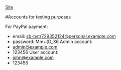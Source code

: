 [Site](https://proshop-8a1j.onrender.com)

#Accounts for testing purposes

For PayPal payment:
- email: sb-bstr729352124@personal.example.com
- password: Mm+{D_X6
Admin account:
- admin@example.com
- 123456
User account:
- john@example.com
- 123456
